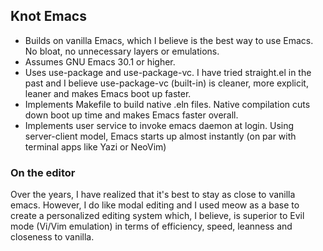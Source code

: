 ## Knot Emacs

- Builds on vanilla Emacs, which I believe is the best way to use Emacs. No bloat, no unnecessary layers or emulations.
- Assumes GNU Emacs 30.1 or higher.
- Uses use-package and use-package-vc. I have tried straight.el in the past and I believe use-package-vc (built-in) is cleaner, more explicit, leaner and makes Emacs boot up faster.
- Implements Makefile to build native .eln files. Native compilation cuts down boot up time and makes Emacs faster overall.
- Implements user service to invoke emacs daemon at login. Using server-client model, Emacs starts up almost instantly (on par with terminal apps like Yazi or NeoVim)

### On the editor

Over the years, I have realized that it's best to stay as close to vanilla emacs. However, I do like modal editing and I used meow as a base to create a personalized editing system which, I believe, is superior to Evil mode (Vi/Vim emulation) in terms of efficiency, speed, leanness and closeness to vanilla.
